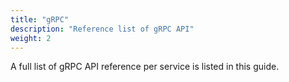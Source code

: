 ```yaml
---
title: "gRPC"
description: "Reference list of gRPC API"
weight: 2
---
```


A full list of gRPC API reference per service is listed in this guide.
